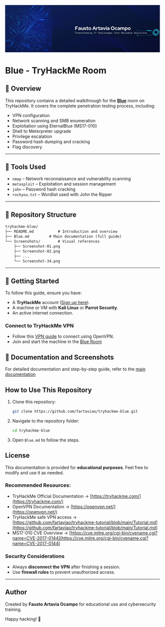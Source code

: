 <img src="https://raw.githubusercontent.com/fartaviao/fartaviao/refs/heads/main/Banner%20Fausto.jpg" alt="Banner Fausto Artavia Ocampo">

# Blue - TryHackMe Room

## 📘 Overview

This repository contains a detailed walkthrough for the **[Blue](https://tryhackme.com/room/blue)** room on TryHackMe. It covers the complete penetration testing process, including:

- VPN configuration
- Network scanning and SMB enumeration
- Exploitation using EternalBlue (MS17-010)
- Shell to Meterpreter upgrade
- Privilege escalation
- Password hash dumping and cracking
- Flag discovery

---

## 🧰 Tools Used

- `nmap` – Network reconnaissance and vulnerability scanning
- `metasploit` – Exploitation and session management
- `john` – Password hash cracking
- `rockyou.txt` – Wordlist used with John the Ripper

---

## 📁 Repository Structure

```
tryhackme-blue/
├── README.md			# Introduction and overview
├── Blue.md			# Main documentation (full guide)
└── Screenshots/		# Visual references
    ├── Screenshot-01.png
    ├── Screenshot-02.png
    ├── ...
    └── Screenshot-34.png
```

---

## 🚀 Getting Started

To follow this guide, ensure you have:
- A **TryHackMe** account ([Sign up here](https://tryhackme.com/)).
- A machine or VM with **Kali Linux** or **Parrot Security**.
- An active internet connection.

### Connect to TryHackMe VPN
- Follow this [VPN guide](https://github.com/fartaviao/tryhackme-tutorial) to connect using OpenVPN.
- Join and start the machine in the [Blue Room](https://tryhackme.com/room/blue)

## 🔎 Documentation and Screenshots
For detailed documentation and step-by-step guide, refer to the [main documentation](https://github.com/fartaviao/tryhackme-blue/blob/main/Blue.md)

## How to Use This Repository
1. Clone this repository:
   ```bash
   git clone https://github.com/fartaviao/tryhackme-blue.git
   ```
2. Navigate to the repository folder:
   ```bash
   cd tryhackme-blue
   ```
3. Open `Blue.md` to follow the steps.

## License
This documentation is provided for **educational purposes**. Feel free to modify and use it as needed.

### Recommended Resources:
- TryHackMe Official Documentation → [https://tryhackme.com/](https://tryhackme.com/)
- OpenVPN Documentation → [https://openvpn.net/](https://openvpn.net/)
- TryHackMe safe VPN access → [https://github.com/fartaviao/tryhackme-tutorial/blob/main/Tutorial.md](https://github.com/fartaviao/tryhackme-tutorial/blob/main/Tutorial.md)
- MS17-010 CVE Overview → [https://cve.mitre.org/cgi-bin/cvename.cgi?name=CVE-2017-0144](https://cve.mitre.org/cgi-bin/cvename.cgi?name=CVE-2017-0144)

### Security Considerations
- Always **disconnect the VPN** after finishing a session.
- Use **firewall rules** to prevent unauthorized access.

---

## Author
Created by **Fausto Artavia Ocampo** for educational use and cybersecurity training.

Happy hacking! 🚀
